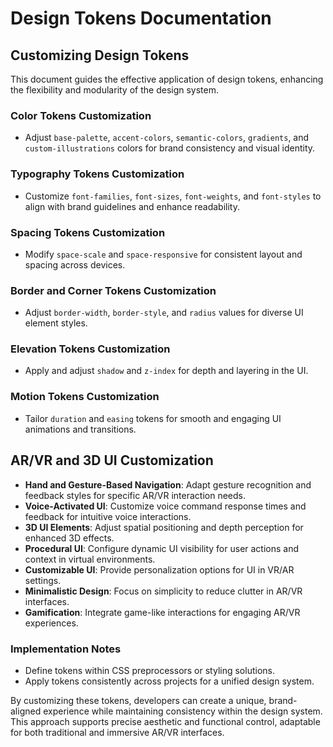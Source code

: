 # Design Tokens Documentation

## Customizing Design Tokens
This document guides the effective application of design tokens, enhancing the flexibility and modularity of the design system.

### Color Tokens Customization
- Adjust `base-palette`, `accent-colors`, `semantic-colors`, `gradients`, and `custom-illustrations` colors for brand consistency and visual identity.

### Typography Tokens Customization
- Customize `font-families`, `font-sizes`, `font-weights`, and `font-styles` to align with brand guidelines and enhance readability.

### Spacing Tokens Customization
- Modify `space-scale` and `space-responsive` for consistent layout and spacing across devices.

### Border and Corner Tokens Customization
- Adjust `border-width`, `border-style`, and `radius` values for diverse UI element styles.

### Elevation Tokens Customization
- Apply and adjust `shadow` and `z-index` for depth and layering in the UI.

### Motion Tokens Customization
- Tailor `duration` and `easing` tokens for smooth and engaging UI animations and transitions.

## AR/VR and 3D UI Customization
- **Hand and Gesture-Based Navigation**: Adapt gesture recognition and feedback styles for specific AR/VR interaction needs.
- **Voice-Activated UI**: Customize voice command response times and feedback for intuitive voice interactions.
- **3D UI Elements**: Adjust spatial positioning and depth perception for enhanced 3D effects.
- **Procedural UI**: Configure dynamic UI visibility for user actions and context in virtual environments.
- **Customizable UI**: Provide personalization options for UI in VR/AR settings.
- **Minimalistic Design**: Focus on simplicity to reduce clutter in AR/VR interfaces.
- **Gamification**: Integrate game-like interactions for engaging AR/VR experiences.

### Implementation Notes
- Define tokens within CSS preprocessors or styling solutions.
- Apply tokens consistently across projects for a unified design system.

By customizing these tokens, developers can create a unique, brand-aligned experience while maintaining consistency within the design system. This approach supports precise aesthetic and functional control, adaptable for both traditional and immersive AR/VR interfaces.
